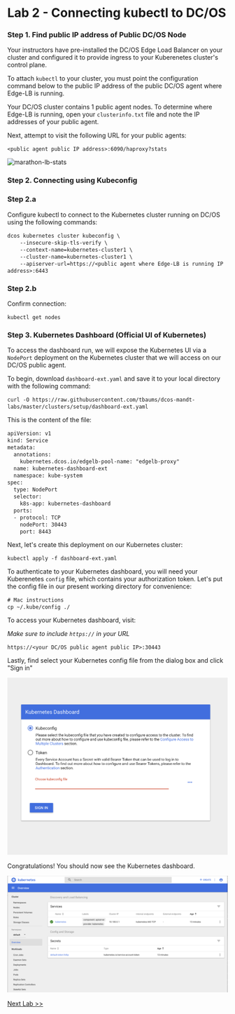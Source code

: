 # Lab 2 - Connecting kubectl to DC/OS

### Step 1. Find public IP address of Public DC/OS Node

Your instructors have pre-installed the DC/OS Edge Load Balancer on your cluster and configured it to provide ingress to your Kuberenetes cluster's control plane. 

To attach `kubectl` to your cluster, you must point the configuration command below to the public IP address of the public DC/OS agent where Edge-LB is running. 

Your DC/OS cluster contains 1 public agent nodes. To determine where Edge-LB is running, open your `clusterinfo.txt` file and note the IP addresses of your public agent.

Next, attempt to visit the following URL for your public agents:

```
<public agent public IP address>:6090/haproxy?stats
```

![marathon-lb-stats](https://github.com/tbaums/rccl-k8s/blob/master/screenshots/marathon-lb%20stats.png)


### Step 2. Connecting using Kubeconfig

### Step 2.a 

Configure kubectl to connect to the Kubernetes cluster running on  DC/OS using the following commands:
```
dcos kubernetes cluster kubeconfig \
    --insecure-skip-tls-verify \
    --context-name=kubernetes-cluster1 \
    --cluster-name=kubernetes-cluster1 \
    --apiserver-url=https://<public agent where Edge-LB is running IP address>:6443
```

### Step 2.b

Confirm connection:

```
kubectl get nodes
```

### Step 3. Kubernetes Dashboard (Official UI of Kubernetes)

To access the dashboard run, we will expose the Kubernetes UI via a `NodePort` deployment on the Kubernetes cluster that we will access on our DC/OS public agent.


To begin, download `dashboard-ext.yaml` and save it to your local directory with the following command:

```
curl -O https://raw.githubusercontent.com/tbaums/dcos-mandt-labs/master/clusters/setup/dashboard-ext.yaml
```

This is the content of the file:
```
apiVersion: v1
kind: Service
metadata:
  annotations:
    kubernetes.dcos.io/edgelb-pool-name: "edgelb-proxy"
  name: kubernetes-dashboard-ext
  namespace: kube-system
spec:
  type: NodePort
  selector:
    k8s-app: kubernetes-dashboard
  ports:
  - protocol: TCP
    nodePort: 30443
    port: 8443
```

Next, let's create this deployment on our Kubernetes cluster:

```
kubectl apply -f dashboard-ext.yaml
```
To authenticate to your Kubernetes dashboard, you will need your Kuberenetes `config` file, which contains your authorization token. Let's put the config file in our present working directory for convenience: 

```
# Mac instructions
cp ~/.kube/config ./
```

To access your Kubernetes dashboard, visit:

*Make sure to include `https://` in your URL*

```
https://<your DC/OS public agent public IP>:30443
```

Lastly, find select your Kubernetes config file from the dialog box and click "Sign in"

![k8s-sign-in](https://github.com/tbaums/dcos-mandt-labs/blob/master/screenshots/k8s-sign-in.png)

Congratulations! You should now see the Kubernetes dashboard.

![k8s-dashboard](https://github.com/tbaums/dcos-mandt-labs/blob/master/screenshots/k8s-dashboard.png)


[Next Lab >>](https://github.com/tbaums/dcos-mandt-labs/blob/master/labs/1%20-%20Kubernetes-labs/Lab_02a_Launch_a_second_Kubernetes_Cluster.md)
